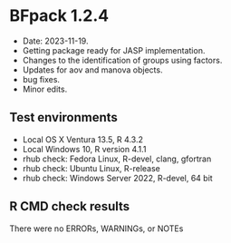 # BFpack 1.2.4

* Date: 2023-11-19.
* Getting package ready for JASP implementation.
* Changes to the identification of groups using factors.
* Updates for aov and manova objects.
* bug fixes.
* Minor edits.

## Test environments
* Local OS X Ventura 13.5, R 4.3.2
* Local Windows 10, R version 4.1.1
* rhub check: Fedora Linux, R-devel, clang, gfortran
* rhub check: Ubuntu Linux, R-release
* rhub check: Windows Server 2022, R-devel, 64 bit

## R CMD check results
There were no ERRORs, WARNINGs, or NOTEs

